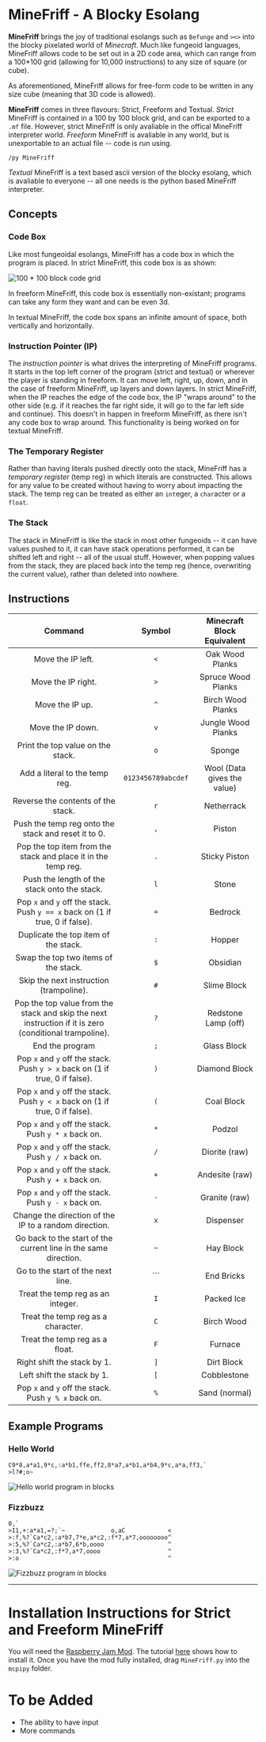 # MineFriff - A Blocky Esolang
**MineFriff** brings the joy of traditional esolangs such as `Befunge` and `><>` into the blocky pixelated world of _Minecraft_.  Much like fungeoid languages, MineFriff allows code to be set out in a 2D code area, which can range from a 100*100 grid (allowing for 10,000 instructions) to any size of square (or cube).

As aforementioned, MineFriff allows for free-form code to be written in any size cube (meaning that 3D code is allowed).

**MineFriff** comes in three flavours: Strict, Freeform and Textual. _Strict_ MineFriff is contained in a 100 by 100 block grid, and can be exported to a `.mf` file. However, strict MineFriff is only avaliable in the offical MineFriff interpreter world. _Freeform_ MineFriff is avaliable in any world, but is unexportable to an actual file -- code is run using.
```
/py MineFriff
```

_Textual_ MineFriff is a text based ascii version of the blocky esolang, which is avaliable to everyone -- all one needs is the python based MineFriff interpreter.

## Concepts
### Code Box
Like most fungeoidal esolangs, MineFriff has a code box in which the program is placed. In strict MineFriff, this code box is as shown:

![100 * 100 block code grid](https://lh3.googleusercontent.com/tXp9f3xuB_S83ek8RkoznTq1_sIqf2aH-zNH4aiBXxvzJwT58d5r2HStrCprvPhJMj6L9YkVaiSR2khAZeB4an2oDgveBt7zIcBypbxul1-xyhlx2QN4D0tnh3mYctoc64-GU93R6FXWgysyoixHkw6yq1dqAaIZT0bT8EKU_pZSKE-wIzniB_ofbzc-w6vssv4MiiWgcGcaq80jh8DdNK7fRQnOps5OFpOxuKJKJEZkyA1SzEKKPu-xTy9CwDq-AQuob3M0xGWNZEpJdoE4f2VhYqAcSUOCcX8X_TxggFFb-wvrk5F9cnowz2zAbikDHguvf3MfKuEj7xbIOrhQGXJI64NcywYPNv7AWWDnQFdVzjQEM9Z8-CKKBMXabvxN4lIamdjiYM8ssFpVF9KVEGQ0k7DZeNrEGHz1eeWprsDJOqxbDC8duDvqkFCwGuTqzGKxf3e8Ycevm6qFG3VPHEnSuwbF7UZbYe220jT5FrhzbP4ahnmPpvuy7mODhtM6RRpWJqqjq4GMScCV4n3hd_2h1HxHIAj_s4nRfrCnnGgKji8ZThxs959EOBHseMlenT3MDAnzzH31MO_DzPWCsxH7BYDRZJ46hAMlWExQHvNHBmSqpYWPnZcLEEdsIjs=w1186-h741-no)

In freeform MineFriff, this code box is essentially non-existant; programs can take any form they want and can be even 3d.

In textual MineFriff, the code box spans an infinite amount of space, both vertically and horizontally.

### Instruction Pointer (IP)
The _instruction pointer_ is what drives the interpreting of MineFriff programs. It starts in the top left corner of the program (strict and textual) or wherever the player is standing in freeform. It can move left, right, up, down, and in the case of freeform MineFriff, up layers and down layers. In strict MineFriff, when the IP reaches the edge of the code box, the IP "wraps around" to the other side (e.g. if it reaches the far right side, it will go to the far left side and continue). This doesn't in happen in freeform MineFriff, as there isn't any code box to wrap around. This functionality is being worked on for textual MineFriff.

### The Temporary Register
Rather than having literals pushed directly onto the stack, MineFriff has a _temporary register_ (temp reg) in which literals are constructed. This allows for any value to be created without having to worry about impacting the stack. The temp reg can be treated as either an `int`eger, a `char`acter or a `float`.

### The Stack
The stack in MineFriff is like the stack in most other fungeoids -- it can have values pushed to it, it can have stack operations performed, it can be shifted left and right -- all of the usual stuff. However, when popping values from the stack, they are placed back into the temp reg (hence, overwriting the current value), rather than deleted into nowhere.

## Instructions
|                                                 Command                                                |       Symbol       |  Minecraft Block Equivalent |
|:------------------------------------------------------------------------------------------------------:|:------------------:|:---------------------------:|
| Move the IP left.                                                                                      |         `<`        | Oak Wood Planks             |
| Move the IP right.                                                                                     |         `>`        | Spruce Wood Planks          |
| Move the IP up.                                                                                        |         `^`        | Birch Wood Planks           |
| Move the IP down.                                                                                      |         `v`        | Jungle Wood Planks          |
| Print the top value on the stack.                                                                      |         `o`        | Sponge                      |
| Add a literal to the temp reg.                                                                         | `0123456789abcdef` | Wool (Data gives the value) |
| Reverse the contents of the stack.                                                                     |         `r`        | Netherrack                  |
| Push the temp reg onto the stack and reset it to 0.                                                    |         `,`        | Piston                      |
| Pop the top item from the stack and place it in the temp reg.                                          |         `.`        | Sticky Piston               |
| Push the length of the stack onto the stack.                                                           |         `l`        | Stone                       |
| Pop `x` and `y` off the stack. Push `y == x` back on (1 if true, 0 if false).                          |         `=`        | Bedrock                     |
| Duplicate the top item of the stack.                                                                   |         `:`        | Hopper                      |
| Swap the top two items of the stack.                                                                   |         `$`        | Obsidian                    |
| Skip the next instruction (trampoline).                                                                |         `#`        | Slime Block                 |
| Pop the top value from the stack and skip the next instruction if it is zero (conditional trampoline). |         `?`        | Redstone Lamp (off)         |
| End the program                                                                                        |         `;`        | Glass Block                 |
| Pop `x` and `y` off the stack. Push `y > x` back on (1 if true, 0 if false).                           |         `)`        | Diamond Block               |
| Pop `x` and `y` off the stack. Push `y < x` back on (1 if true, 0 if false).                           |         `(`        | Coal Block                  |
| Pop `x` and `y` off the stack. Push `y * x` back on.                                                   |         `*`        | Podzol                      |
| Pop `x` and `y` off the stack. Push `y / x` back on.                                                   |         `/`        | Diorite (raw)               |
| Pop `x` and `y` off the stack. Push `y + x` back on.                                                   |         `+`        | Andesite (raw)              |
| Pop `x` and `y` off the stack. Push `y - x` back on.                                                   |         `-`        | Granite (raw)               |
| Change the direction of the IP to a random direction.                                                  |         `x`        | Dispenser                   |
| Go back to the start of the current line in the same direction.                                        |         `~`        | Hay Block                   |
| Go to the start of the next line.                                                                      |         `\``        | End Bricks                  |
| Treat the temp reg as an integer.                                                                      |         `I`        | Packed Ice                  |
| Treat the temp reg as a character.                                                                     |         `C`        | Birch Wood                  |
| Treat the temp reg as a float.                                                                         |         `F`        | Furnace                     |
| Right shift the stack by 1.                                                                            |         `]`        | Dirt Block                  |
| Left shift the stack by 1.                                                                             |         `[`        | Cobblestone                 |
| Pop `x` and `y` off the stack. Push `y % x` back on.                                                   |         `%`        | Sand (normal)               |


## Example Programs
### Hello World
	C9*8,a*a1,9*c,:a*b1,ffe,ff2,8*a7,a*b1,a*b4,9*c,a*a,ff3,`
	>l?#;o~

![Hello world program in blocks](https://lh3.googleusercontent.com/0OLHfIK0dkMC0Wma5OhB6bTlxaDrmv1FlluEyqnh2wdCJjQK3fJ5ATUycUuixtIAODqi9Ix7P3bJ0FHE2bSJ0xln_1-fy-Fvz4pzGvxnthpH2XfQgKUdewKpCZGjF_JT0Gbz0yG0ypwYBfQRp08VQNb_JKbJRDGjz9Clpbgnk7WjdrsMnEHJAPeAjmoEtIc9k8qAOBm93xpldcUZxUTmBtpYDvvw0zsP0MKUdYLjoPE4DSDFe1RqqtDRt-H7ftrrUOoikdKVTZ7qnBzMFdjhIN9BdKsNJm9yDW7ZZlYhc9KvTaQWvWq_xZJ4ddr56kfwvkWWuAOGmbxsrC5ZfM0xDlMlkZiydVBLEtO8mJNi7QFb4fTkrMDKxbBqUWuCjKJMouHQp1LIPxaJ7WmRKJ693EfDBGfIuB6IHi6bO6lLx6K8JnykUR4hDSft56erMJnh5sObvy5s3-Gxn2QJ7FyDbk6wmCVqy-ZnL_ZwBsQ5hMdBxuU6Hlbzp8CfPVT6wF3cGFruHeDA3xd6DOvUsjzKEutpcKeNztBY-5YoYv3tomol8X0bEQ8fo21LGKLRUBf2iukj_IFpO0YXdkp6cb-jAI4c_-otIaHXz1Cyxyabe44Je7gppZxpiVTLBpUsWyk=w1264-h790-no)
### Fizzbuzz
	0,`
	>I1,+:a*a1,=?;`~             o,aC            <  
	>:f,%?`Ca*c2,:a*b7,7*e,a*c2,:f*7,a*7,oooooooo^
	>:5,%?`Ca*c2,:a*b7,6*b,oooo                  ^
	>:3,%?`Ca*c2,:f*7,a*7,oooo                   ^
	>:o                                          ^ 

![Fizzbuzz program in blocks](https://lh3.googleusercontent.com/9fY3GEMsNFk3bnzmMUUKA0wIxVUsah7l7vnHtszAcLgH7lI6nxrQ5EL9Z51NhViDt-_abKjW4rbZ5ayYw74tDQy2lLG8Ba9n56khZdZOBnkL55Lx7dxytT1C3WpR8yOR9wzIA3bg4OcclQDFdJ1HOQXM89qZeJb65HQpbn5ifWejxhinyCIFaO3xG_Ywnh4Ux0_U8xbSlSiU1ZsseN1xNfoDRnrCGEsKbeKZcd5Uvs37Mk9t7QhuL1ky-gIWdb5tRZZXJJ57-P0XaXH6kj64sgS8ev0cY6Uo3N9m1Dn_TZUhDOgL__DBCIsN5rEqCTXlrvXSEK6eQ7B-P6jFKp_Wc0uUqdw-tZAOpBpMkSDZiGtSXyQ289wwVnNVTsQumohPRwPm596R94-EMCigjN-bjP3nk_NjiRB6eRw8wkmw3OhgJVHlKgp_H0ssa0uV2Zy6R0y4CbeueEqNMK0DDiHXlNDb2_OIWW2lip0QtxKkWHn1ahLZq16-SkJo27oagPIh_lqubt-V3wLfKnl-C8NJrV4tt0ZxioxdxENCcf4uo03PWzIZiC5ezHH3VXbrApO8HdD6OAs31PAie7eyMUoK73mnYldz_WqooOHAYjVBbslfSIktq3GVJagOqtXAr8A=w1264-h790-no)

--------------
# Installation Instructions for Strict and Freeform MineFriff
You will need the [Raspberry Jam Mod](https://github.com/arpruss/raspberryjammod). The tutorial [here](https://www.instructables.com/id/Python-coding-for-Minecraft/) shows how to install it. Once you have the mod fully installed, drag `MineFriff.py` into the `mcpipy` folder.

# To be Added
- The ability to have input
- More commands
